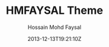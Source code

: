 ---
title: "HMFAYSAL Theme"
github: https://github.com/hmfaysal/Jekyll-HMFAYSAL-Theme
demo: http://hmfaysal.github.io/Jekyll-HMFAYSAL-Theme/
author: Hossain Mohd Faysal

ssg:
  - Jekyll
cms:
  - No Cms
date: 2013-12-13T19:21:10Z
github_branch: master
---